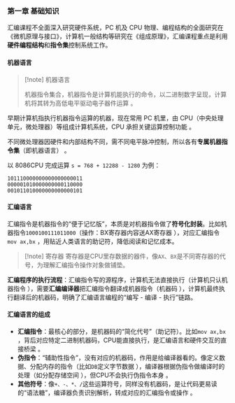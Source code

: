 ### 第一章 基础知识

汇编课程不全面深入研究硬件系统，PC 机及 CPU 物理、编程结构的全面研究在《微机原理与接口》，计算机一般结构等研究在《组成原理》，汇编课程重点是利用**硬件编程结构**和**指令集**控制系统工作。

#### 机器语言

> [!note] 机器语言
> 
> 机器指令集合，机器指令是计算机能执行的命令，以二进制数字呈现，计算机将其转为高低电平驱动电子器件运算 。

早期计算机指执行机器指令运算的机器，现在常用 PC 机里，由 CPU（中央处理单元，微处理器）等组成计算机系统，CPU 承担关键运算控制功能 。

不同微处理器因硬件和内部结构不同，需不同电平脉冲控制，所以各有**专属机器指令集**（即机器语言） 。

以 8086CPU 完成运算 `s = 768 + 12288 - 1280` 为例：

```binary
101110000000000000000011
000001010000000000110000
001011010000000000000101
```
#### 汇编语言

汇编指令是机器指令的“便于记忆版”，本质是对机器指令做了**符号化封装**。比如机器指令`1000100111011000`（操作：BX寄存器内容送AX寄存器 ），对应汇编指令`mov ax,bx` ，用贴近人类语言的助记符，降低阅读和记忆成本。
> [!note] 寄存器
> 寄存器是CPU里存数据的器件，像`AX`、`BX`是不同寄存器的代号，为理解汇编指令操作对象做铺垫。

**汇编程序的执行流程**：汇编指令写的源程序，计算机无法直接执行（计算机只认机器指令 ），需要**汇编编译器**把汇编指令翻译成机器指令（机器码 ），计算机最终执行翻译后的机器码，明确了汇编语言编程的“编写 - 编译 - 执行”链路。

#### 汇编语言的组成

- **汇编指令**：最核心的部分，是机器码的“简化代号”（助记符）。比如`mov ax,bx` ，背后对应特定二进制机器码，CPU能直接执行，是汇编语言和硬件交互的直接桥梁 。  
- **伪指令**：“辅助性指令”，没有对应的机器码，作用是给编译器看的。像定义数据、分配内存的指令（比如`DB`定义字节数据 ），编译器根据伪指令做编译时的处理（如分配存储空间 ），但CPU不会执行伪指令本身 。  
- **其他符号**：像`+、-、*、/`这些运算符号，同样没有机器码，是让代码更易读的“语法糖”，编译器负责识别解析，转成对应的汇编指令或操作 。  


